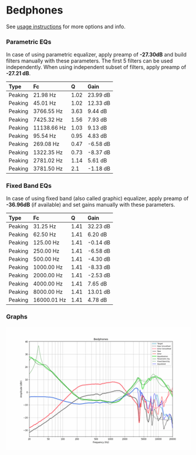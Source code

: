 # Bedphones
See [usage instructions](https://github.com/jaakkopasanen/AutoEq#usage) for more options and info.

### Parametric EQs
In case of using parametric equalizer, apply preamp of **-27.30dB** and build filters manually
with these parameters. The first 5 filters can be used independently.
When using independent subset of filters, apply preamp of **-27.21 dB**.

| Type    | Fc          |    Q | Gain     |
|:--------|:------------|:-----|:---------|
| Peaking | 21.98 Hz    | 1.02 | 23.99 dB |
| Peaking | 45.01 Hz    | 1.02 | 12.33 dB |
| Peaking | 3766.55 Hz  | 3.63 | 9.44 dB  |
| Peaking | 7425.32 Hz  | 1.56 | 7.93 dB  |
| Peaking | 11138.66 Hz | 1.03 | 9.13 dB  |
| Peaking | 95.54 Hz    | 0.95 | 4.83 dB  |
| Peaking | 269.08 Hz   | 0.47 | -6.58 dB |
| Peaking | 1322.35 Hz  | 0.73 | -8.37 dB |
| Peaking | 2781.02 Hz  | 1.14 | 5.61 dB  |
| Peaking | 3781.50 Hz  | 2.1  | -1.18 dB |

### Fixed Band EQs
In case of using fixed band (also called graphic) equalizer, apply preamp of **-36.96dB**
(if available) and set gains manually with these parameters.

| Type    | Fc          |    Q | Gain     |
|:--------|:------------|:-----|:---------|
| Peaking | 31.25 Hz    | 1.41 | 32.23 dB |
| Peaking | 62.50 Hz    | 1.41 | 6.20 dB  |
| Peaking | 125.00 Hz   | 1.41 | -0.14 dB |
| Peaking | 250.00 Hz   | 1.41 | -6.58 dB |
| Peaking | 500.00 Hz   | 1.41 | -4.30 dB |
| Peaking | 1000.00 Hz  | 1.41 | -8.33 dB |
| Peaking | 2000.00 Hz  | 1.41 | -2.53 dB |
| Peaking | 4000.00 Hz  | 1.41 | 7.65 dB  |
| Peaking | 8000.00 Hz  | 1.41 | 13.01 dB |
| Peaking | 16000.01 Hz | 1.41 | 4.78 dB  |

### Graphs
![](./Bedphones.png)